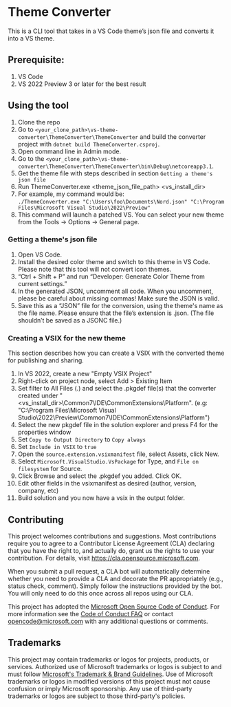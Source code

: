 # Theme Converter 
 This is a CLI tool that takes in a VS Code theme’s json file and converts it into a VS theme. 
 
 ## Prerequisite:
 1. VS Code
 2. VS 2022 Preview 3 or later for the best result


 ## Using the tool 
1. Clone the repo
2. Go to `<your_clone_path>\vs-theme-converter\ThemeConverter\ThemeConverter` and build the converter project with `dotnet build ThemeConverter.csproj`. 
3. Open command line in Admin mode. 
4. Go to the `<your_clone_path>\vs-theme-converter\ThemeConverter\ThemeConverter\bin\Debug\netcoreapp3.1`. 
5. Get the theme file with steps described in section `Getting a theme's json file`
6. Run ThemeConverter.exe <theme_json_file_path> <vs_install_dir> 
7. For example, my command would be:  
`./ThemeConverter.exe "C:\Users\foo\Documents\Nord.json" "C:\Program Files\Microsoft Visual Studio\2022\Preview" `
6. This command will launch a patched VS. You can select your new theme from the Tools -> Options -> General page. 

### Getting a theme's json file
1. Open VS Code. 
2. Install the desired color theme and switch to this theme in VS Code. Please note that this tool will not convert icon themes. 
3. “Ctrl + Shift + P” and run “Developer: Generate Color Theme from current settings.” 
4. In the generated JSON, uncomment all code. When you uncomment, please be careful about missing commas! Make sure the JSON is valid. 
5. Save this as a “JSON” file for the conversion, using the theme's name as the file name. Please ensure that the file’s extension is .json. (The file shouldn’t be saved as a JSONC file.) 

### Creating a VSIX for the new theme
This section describes how you can create a VSIX with the converted theme for publishing and sharing.
1. In VS 2022, create a new "Empty VSIX Project"
2. Right-click on project node, select Add > Existing Item
3. Set filter to All Files (*.*) and select the .pkgdef file(s) that the converter created under "<vs_install_dir>\Common7\IDE\CommonExtensions\Platform". (e.g: "C:\Program Files\Microsoft Visual Studio\2022\Preview\Common7\IDE\CommonExtensions\Platform")
5. Select the new pkgdef file in the solution explorer and press F4 for the properties window
6. Set `Copy to Output Directory` to `Copy always`
7. Set `Include in VSIX` to `true`
8. Open the `source.extension.vsixmanifest` file, select Assets, click New.
9. Select `Microsoft.VisualStudio.VsPackage` for Type, and `File on filesystem` for Source.
10. Click Browse and select the .pkgdef you added. Click OK.
11. Edit other fields in the vsixmanifest as desired (author, version, company, etc)
12. Build solution and you now have a vsix in the output folder.


## Contributing

This project welcomes contributions and suggestions.  Most contributions require you to agree to a
Contributor License Agreement (CLA) declaring that you have the right to, and actually do, grant us
the rights to use your contribution. For details, visit https://cla.opensource.microsoft.com.

When you submit a pull request, a CLA bot will automatically determine whether you need to provide
a CLA and decorate the PR appropriately (e.g., status check, comment). Simply follow the instructions
provided by the bot. You will only need to do this once across all repos using our CLA.

This project has adopted the [Microsoft Open Source Code of Conduct](https://opensource.microsoft.com/codeofconduct/).
For more information see the [Code of Conduct FAQ](https://opensource.microsoft.com/codeofconduct/faq/) or
contact [opencode@microsoft.com](mailto:opencode@microsoft.com) with any additional questions or comments.

## Trademarks

This project may contain trademarks or logos for projects, products, or services. Authorized use of Microsoft 
trademarks or logos is subject to and must follow 
[Microsoft's Trademark & Brand Guidelines](https://www.microsoft.com/en-us/legal/intellectualproperty/trademarks/usage/general).
Use of Microsoft trademarks or logos in modified versions of this project must not cause confusion or imply Microsoft sponsorship.
Any use of third-party trademarks or logos are subject to those third-party's policies.
